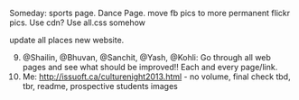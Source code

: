 Someday:
    sports page.
    Dance Page.
    move fb pics to more permanent flickr pics.
    Use cdn?
    Use all.css somehow

update all places new website.

9. @Shailin, @Bhuvan, @Sanchit, @Yash, @Kohli: Go through all web pages and see what should be improved!! Each and every page/link.
10. Me: http://issuoft.ca/culturenight2013.html - no volume, final check tbd, tbr, readme, prospective students images
